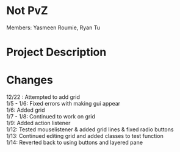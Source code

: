 Not PvZ
================
Members: Yasmeen Roumie, Ryan Tu

Project Description
======

Changes 
======
12/22 : Attempted to add grid <br>
1/5 - 1/6: Fixed errors with making gui appear <br>
1/6: Added grid <br>
1/7 - 1/8: Continued to work on grid <br>
1/9: Added action listener <br>
1/12: Tested mouselistener & added grid lines & fixed radio buttons <br>
1/13: Continued editing grid and added classes to test function <br>
1/14: Reverted back to using buttons and layered pane <br>

